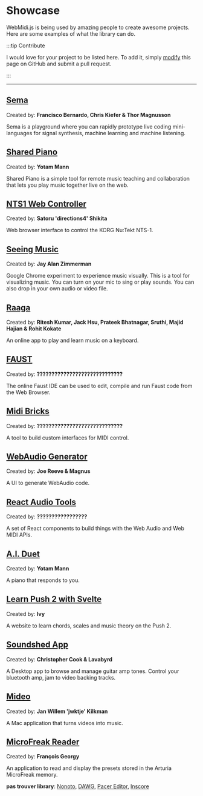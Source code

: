 # Showcase

WebMidi.js is being used by amazing people to create awesome projects. Here are some examples of 
what the library can do.

:::tip Contribute

I would love for your project to be listed here. To add it, simply
[modify](https://github.com/djipco/webmidi/edit/develop/website/src/pages/showcase/index.md) this
page on GitHub and submit a pull request.

:::

---

## [Sema](https://sema.codes/)
Created by: **Francisco Bernardo, Chris Kiefer & Thor Magnusson**

Sema is a playground where you can rapidly prototype live coding mini-languages for signal
synthesis, machine learning and machine listening.


## [Shared Piano](https://musiclab.chromeexperiments.com/Shared-Piano/)
Created by: **Yotam Mann**

Shared Piano is a simple tool for remote music teaching and collaboration that lets you play music 
together live on the web.


## [NTS1 Web Controller](https://directions4.github.io/nts1-web-controller/)
Created by: **Satoru 'directions4' Shikita**

Web browser interface to control the KORG Nu:Tekt NTS-1.


## [Seeing Music](https://experiments.withgoogle.com/seeing-music)
Created by: **Jay Alan Zimmerman**

Google Chrome experiment to experience music visually. This is a tool for visualizing music. You can turn on your mic to sing or play sounds. You can also drop in your own audio or video file.


## [Raaga](https://raaga.riteshkr.com/)
Created by: **Ritesh Kumar, Jack Hsu, Prateek Bhatnagar, Sruthi, Majid Hajian & Rohit Kokate**

An online app to play and learn music on a keyboard.


## [FAUST](https://faust.grame.fr/)
Created by: **?????????????????????????????**

The online Faust IDE can be used to edit, compile and run Faust code from the Web Browser.


## [Midi Bricks](https://midi-bricks.timsusa.vercel.app/)
Created by: **?????????????????????????????**

A tool to build custom interfaces for MIDI control.


## [WebAudio Generator](https://webaudio.simmsreeve.com/)
Created by: **Joe Reeve & Magnus**

A UI to generate WebAudio code.


## [React Audio Tools](http://react-audio-tools.surge.sh/)
Created by: **?????????????????**

A set of React components to build things with the Web Audio and Web MIDI APIs.


## [A.I. Duet](https://experiments.withgoogle.com/ai-duet)
Created by: **Yotam Mann**

A piano that responds to you.


## [Learn Push 2 with Svelte](https://github.com/greyivy/learn-push2-with-svelte)
Created by: **Ivy**

A website to learn chords, scales and music theory on the Push 2.


## [Soundshed App](https://soundshed.com/)
Created by: **Christopher Cook & Lavabyrd**

A Desktop app to browse and manage guitar amp tones. Control your bluetooth amp, jam to video backing tracks.


## [Mideo](https://github.com/jwktje/mideo)
Created by: **Jan Willem 'jwktje' Kilkman**

A Mac application that turns videos into music.


## [MicroFreak Reader](https://studiocode.dev/doc/microfreak-reader/)
Created by: **François Georgy**

An application to read and display the presets stored in the Arturia MicroFreak memory.


**pas trouver library**: [Nonoto](https://github.com/SonyCSLParis/NONOTO), [DAWG](https://dawg.dev/), [Pacer Editor](https://studiocode.dev/pacer-editor/#/), [Inscore](https://inscore.grame.fr/)
